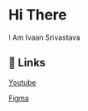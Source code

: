 
# Hi There

I Am Ivaan Srivastava
## 🔗 Links
[Youtube](http://youtube.com/@IvaanSrivastava-1359)

[Figma](figma.com/@ivaansrivastava)

